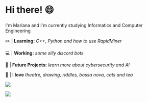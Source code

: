 # Hi there! 😄



###
I'm Mariana and I'm currently studying Informatics and Computer Engineering


  ✏️ | **Learning:** *C++, Python and how to use RapidMiner* 

  💻 | **Working:** *some silly discord bots* 

  🔭 | **Future Projects:** *learn more about cybersecurity and AI*

  🌴 | I **love** *theatre, drawing, riddles, bossa nova, cats and tea*


![](https://lh6.googleusercontent.com/proxy/hPaUA5wWf2BQf0XzX2yIM-kJU8w5FRySBZTbY3xHcwBW91g8qOD0l9chW5S6KXmxC97i7wprqu9RaoEFBWasizX_INewIzn0VpkVi2_88NuOrdJ48JJG1QHg9rPTLNt8rnPdLLr1ZSM=s0-d)


<img src="https://github-readme-stats.vercel.app/api?username=golangis&&show_icons=true&title_color=00d187&icon_color=00ffff&text_color=2f7add&bg_color=151515">
